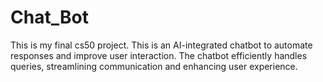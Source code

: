 # Chat_Bot
This is my final cs50 project. This is an AI-integrated chatbot to automate responses and improve user interaction. The chatbot efficiently handles queries, streamlining communication and enhancing user experience.




